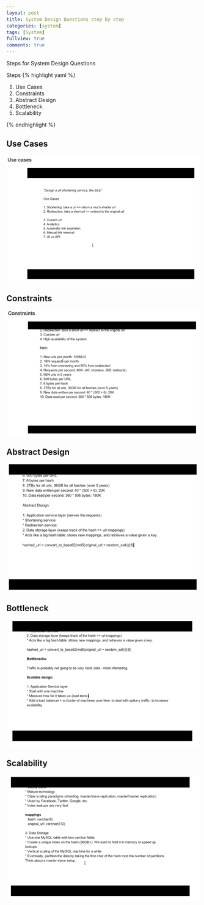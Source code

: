 ```yaml
---
layout: post
title: System Design Questions step by step
categories: [system]
tags: [System]
fullview: true
comments: true
---
```


Steps for System Design Questions

Steps
{% highlight yaml %}
1. Use Cases
2. Constraints
3. Abstract Design
4. Bottleneck
5. Scalability

{% endhighlight %}

## Use Cases

![alt Use Cases](./assets/img/posts/use_case.png "Use Cases")

## Constraints

![alt Constraints](./assets/img/posts/constraints.png "Constraints")

## Abstract Design

![alt Abstract Design](./assets/img/posts/abstract_design.png "Abstract Design")

## Bottleneck

![alt Scalablility](./assets/img/posts/scalable1.png "Scalablility")

## Scalability

![alt Scalablility2](./assets/img/posts/scalable2.png "Scalability2")






